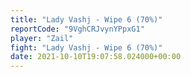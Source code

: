 ```yaml
---
title: "Lady Vashj - Wipe 6 (70%)"
reportCode: "9VghCRJvynYPpxG1"
player: "Zail"
fight: "Lady Vashj - Wipe 6 (70%)"
date: 2021-10-10T19:07:58.024000+00:00
---
```

